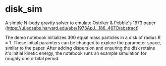 # disk_sim

A simple N-body gravity solver to emulate Ostriker & Pebble's 1973 paper (https://ui.adsabs.harvard.edu/abs/1973ApJ...186..467O/abstract)

The demo notebook initializes 300 equal mass particles in a disk of radius R = 1. These initial paramters can be changed to explore the parameter space, similar to the paper. After adding dispersion and ensuring the disk retains it's initial kinetic energy, the notebook runs an example simulation for roughly one orbital period.
